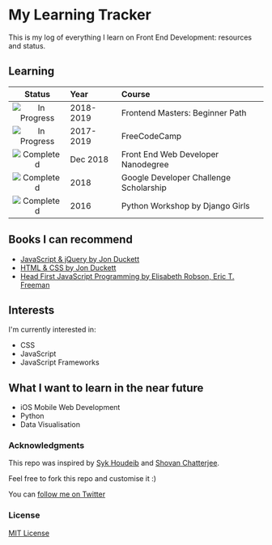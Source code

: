 # My Learning Tracker

This is my log of everything I learn on Front End Development: resources and status.

## Learning

[//]: # (Status images)

[Completed]: https://user-images.githubusercontent.com/29199184/32275438-8385f5c0-bf0b-11e7-9406-42265f71e2bd.png "Completed"
[In Progress]: https://user-images.githubusercontent.com/29199184/34462881-7305ddac-ee4d-11e7-9b57-589424820da4.png "In Progress"
[Soon]: https://user-images.githubusercontent.com/29199184/34462916-d5c37bd4-ee4d-11e7-9f4a-d57f2243281b.png "Soon"

|            Status           |   Year   | Course                                                          |
|:---------------------------:|:---------|:----------------------------------------------------------------|
| ![In Progress][In Progress] | 2018-2019| Frontend Masters: Beginner Path                                 |
| ![In Progress][In Progress] | 2017-2019| FreeCodeCamp                                                    |
| ![Completed][Completed]     | Dec 2018 | Front End Web Developer Nanodegree                              |
| ![Completed][Completed]     | 2018     | Google Developer Challenge Scholarship                          |
| ![Completed][Completed]     | 2016     | Python Workshop by Django Girls                                 |

[//]: # (Reference links to courses)

[Front-End Web Developer Nanodegree]: https://eu.udacity.com/course/front-end-web-developer-nanodegree--nd001
[Google Developer Challenge Scholarship]: https://www.udacity.com/google-scholarships
[Frontend Masters]: https://frontendmasters.com
[Django Girls]: https://djangogirls.org/

## Books I can recommend

+ [JavaScript & jQuery by Jon Duckett](http://javascriptbook.com)
+ [HTML & CSS by Jon Duckett](http://www.htmlandcssbook.com)
+ [Head First JavaScript Programming by Elisabeth Robson, Eric T. Freeman](https://www.oreilly.com/library/view/head-first-javascript/9781449340124)

## Interests

I'm currently interested in:

+ CSS
+ JavaScript
+ JavaScript Frameworks

## What I want to learn in the near future

+ iOS Mobile Web Development
+ Python
+ Data Visualisation

### Acknowledgments

This repo was inspired by [Syk Houdeib](https://github.com/Syknapse/My-Learning-Tracker-first-ten-months) and [Shovan Chatterjee](https://github.com/shovanch/fullstack-web-developer-path).

Feel free to fork this repo and customise it :)

You can [follow me on Twitter](https://twitter.com/gaini_z "@gaini_z")

### License

[MIT License](https://github.com/GainiZh/Learning-Tracker/blob/master/LICENSE)
